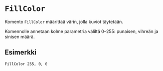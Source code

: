 `FillColor`
==========

Komento `FillColor` määrittää värin, jolla kuviot täytetään.

Komennolle annetaan kolme parametria väliltä 0–255: punaisen, vihreän ja sinisen määrä.

Esimerkki
----------

    FillColor 255, 0, 0